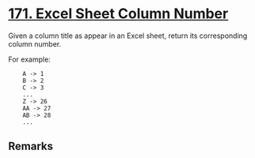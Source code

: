 # [171. Excel Sheet Column Number](https://leetcode.com/problems/excel-sheet-column-number/)

Given a column title as appear in an Excel sheet, return its corresponding column number.

For example:

```
    A -> 1
    B -> 2
    C -> 3
    ...
    Z -> 26
    AA -> 27
    AB -> 28
    ...
```

## Remarks
